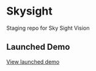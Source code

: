 # Skysight
Staging repo for Sky Sight Vision

Launched Demo
--------

[View launched demo](https://rawgit.com/dexterford77/skysight/master/index.html)
